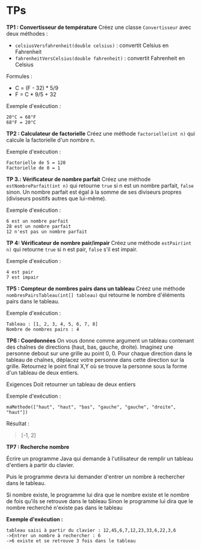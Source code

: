 # TPs

**TP1 : Convertisseur de température**
Créez une classe `Convertisseur` avec deux méthodes :
- `celsiusVersfahrenheit(double celsius)` : convertit Celsius en Fahrenheit
- `fahrenheitVersCelsius(double fahrenheit)` : convertit Fahrenheit en Celsius

Formules :
- C = (F - 32) * 5/9
- F = C * 9/5 + 32

Exemple d'exécution :
```
20°C = 68°F
68°F = 20°C
```

**TP2 :  Calculateur de factorielle**
Créez une méthode `factorielle(int n)` qui calcule la factorielle d'un nombre n.

Exemple d'exécution :
```
Factorielle de 5 = 120
Factorielle de 0 = 1
```

**TP 3.: Vérificateur de nombre parfait**
Créez une méthode `estNombreParfait(int n)` qui retourne `true` si n est un nombre parfait, `false` sinon. Un nombre parfait est égal à la somme de ses diviseurs propres (diviseurs positifs autres que lui-même).

Exemple d'exécution :
```
6 est un nombre parfait
28 est un nombre parfait
12 n'est pas un nombre parfait
```
**TP 4: Vérificateur de nombre pair/impair**
Créez une méthode `estPair(int n)` qui retourne `true` si n est pair, `false` s'il est impair.

Exemple d'exécution :
```
4 est pair
7 est impair
```

**TP5 :  Compteur de nombres pairs dans un tableau**
Créez une méthode `nombresPairsTableau(int[] tableau)` qui retourne le nombre d'éléments pairs dans le tableau.

Exemple d'exécution :
```
Tableau : [1, 2, 3, 4, 5, 6, 7, 8]
Nombre de nombres pairs : 4
```

**TP6 : Coordonnées**
On vous donne comme argument un tableau contenant des chaînes de directions (haut, bas, gauche, droite). Imaginez une personne debout sur une grille au point 0, 0. Pour chaque direction dans le tableau de chaînes, déplacez votre personne dans cette direction sur la grille. Retournez le point final X,Y où se trouve la personne sous la forme d'un tableau de deux entiers.

Exigences
Doit retourner un tableau de deux entiers


Exemple d'exécution :

`maMethode(["haut", "haut", "bas", "gauche", "gauche", "droite", "haut"])`

Résultat :
> [-1, 2]

**TP7 : Recherche nombre**

Écrire un programme Java qui demande à l'utilisateur de remplir un tableau d'entiers à partir du clavier.

Puis le programme devra lui demander d'entrer un nombre à rechercher dans le tableau.

Si nombre existe, le programme lui dira que le nombre existe et le nombre de fois qu'ils se retrouve dans le tableau
Sinon le programme lui dira que le nombre recherché n'existe pas dans le tableau

**Exemple d'exécution :**

```
tableau saisi à partir du clavier : 12,45,6,7,12,23,33,6,22,3,6
->Entrer un nombre à rechercher : 6
->6 existe et se retrouve 3 fois dans le tableau
```